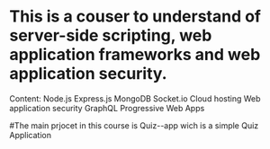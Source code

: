 # This is a couser to understand of server-side scripting, web application frameworks and web application security.

Content:
Node.js
Express.js
MongoDB
Socket.io
Cloud hosting
Web application security
GraphQL
Progressive Web Apps

#The main prjocet in this course is Quiz--app wich is a simple Quiz Application
